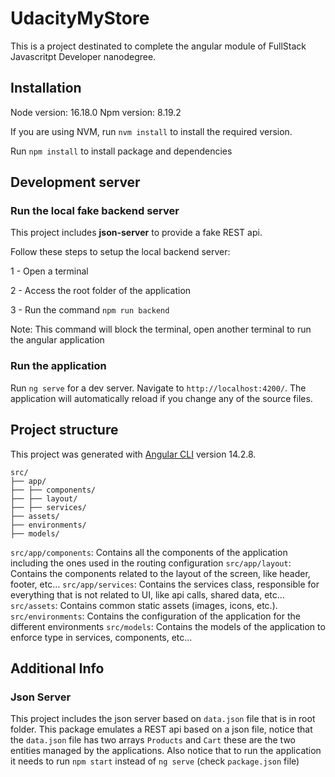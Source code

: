# UdacityMyStore

This is a project destinated to complete the angular module of FullStack Javascritpt Developer nanodegree.

## Installation

Node version: 16.18.0
Npm version: 8.19.2

If you are using NVM, run `nvm install` to install the required version.

Run `npm install` to install package and dependencies

## Development server

### Run the local fake backend server

This project includes **json-server** to provide a fake REST api.

Follow these steps to setup the local backend server:

1 - Open a terminal

2 - Access the root folder of the application

3 - Run the command `npm run backend`

Note: This command will block the terminal, open another terminal to run the angular application

### Run the application

Run `ng serve` for a dev server. Navigate to `http://localhost:4200/`. The application will automatically reload if you change any of the source files.

## Project structure

This project was generated with [Angular CLI](https://github.com/angular/angular-cli) version 14.2.8.

```
src/
├── app/
├── ├── components/
├── ├── layout/
├── ├── services/
├── assets/
├── environments/
├── models/
```

`src/app/components`: Contains all the components of the application including the ones used in the routing configuration
`src/app/layout`: Contains the components related to the layout of the screen, like header, footer, etc...
`src/app/services`: Contains the services class, responsible for everything that is not related to UI, like api calls, shared data, etc...
`src/assets`: Contains common static assets (images, icons, etc.). 
`src/environments`: Contains the configuration of the application for the different environments
`src/models`: Contains the models of the application to enforce type in services, components, etc...

## Additional Info

### Json Server

This project includes the json server based on `data.json` file that is in root folder. This package emulates a REST api based on a json file, notice that the `data.json` file has two arrays `Products` and `Cart` these are the two entities managed by the applications.
Also notice that to run the application it needs to run `npm start` instead of `ng serve` (check `package.json` file)
